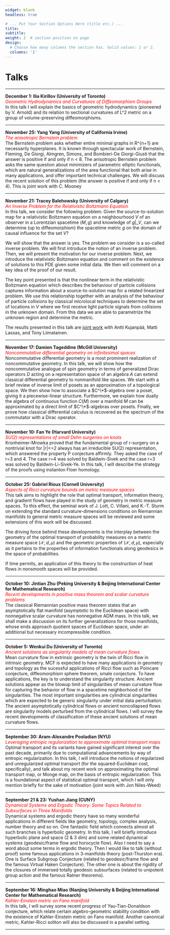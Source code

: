 ```yaml
---
widget: blank
headless: true

# ... Put Your Section Options Here (title etc.) ...
title: 
subtitle: 
weight: 2  # section position on page
design:
  # Choose how many columns the section has. Valid values: 1 or 2.
  columns: '1'
---
```

# Talks

---

**December 1: Ilia Kirillov (University of Toronto)**<br>
<span style="color:red">*Geometric Hydrodynamics and Curvatures of Diffeomorphism Groups*</span><br>
In this talk I will explain the basics of geometric hydrodynamics (pioneered by V. Arnold) and its relation to sectional curvatures of L^2 metric on a group of volume-preserving diffeomorphisms.

---

**November 25: Yang Yang (University of California Irvine)**<br>
<span style="color:red">*The anisotropic Bernstein problem*</span><br>
The Bernstein problem asks whether entire minimal graphs in R^{n+1} are necessarily hyperplanes. It is known through spectacular work of Bernstein, Fleming, De Giorgi, Almgren, Simons, and Bombieri-De Giorgi-Giusti that the answer is positive if and only if n < 8. The anisotropic Bernstein problem asks the same question about minimizers of parametric elliptic functionals, which are natural generalizations of the area functional that both arise in many applications, and offer important technical challenges. We will discuss the recent solution of this problem (the answer is positive if and only if n < 4). This is joint work with C. Mooney

---

**November 21: Tracey Balehowsky (University of Calgary)**<br>
<span style="color:red">*An Inverse Problem for the Relativistic Boltzmann Equation*</span><br>
In this talk, we consider the following problem: Given the source-to-solution map for a relativistic Boltzmann equation on a neighbourhood $V$ of an observer in a Lorentzian spacetime $(M,g)$ and knowledge of $g|\_V$, can we determine (up to diffeomorphism) the spacetime metric $g$ on the domain of causal influence for the set $V$?

We will show that the answer is yes. The problem we consider is a so-called inverse problem. We will first introduce the notion of an inverse problem. Then, we will present the motivation for our inverse problem. Next, we introduce the relativistic Boltzmann equation and comment on the existence of solutions to this PDE given some initial data. We then will comment on a key idea of the proof of our result.

The key point presented is that the nonlinear term in the relativistic Boltzmann equation which describes the behaviour of particle collisions captures information about a source-to-solution map for a related linearized problem. We use this relationship together with an analysis of the behaviour of particle collisions by classical microlocal techniques to determine the set of locations in $V$ where we first receive light particle signals from collisions in the unknown domain. From this data we are able to parametrize the unknown region and determine the metric.

The results presented in this talk are [joint work](https://arxiv.org/abs/2011.09312) with Antti Kujanpää, Matti Lassas, and Tony Liimatainen.

---

**November 17: Damien Tageddine (McGill University)**<br>
<span style="color:red">*Noncommutative differential geometry on infinitesimal spaces*</span><br>
Noncommutative differential geometry is a most prominent realization of noncommutative geometry. In this talk, we will show how the noncommutative analogue of spin
geometry in terms of generalized Dirac operators $D$ acting on a representation space of an algebra $A$ can extend classical differential geometry to nonmanifold like spaces. We start with a brief review of inverse limit of posets as an approximation of a topological space. We then show how to associate a $C^\*$-algebra over a poset, giving it a piecewise-linear structure. Furthermore, we explain how dually the algebra of continuous function $C(M)$ over a manifold $M$ can
be approximated by a direct limit of $C^\*$-algebras over posets. Finally, we prove how classical differential calculus is recovered as the spectrum of the commutator with a Dirac operator.

---

**November 10: Fan Ye (Harvard University)**<br>
<span style="color:red">*SU(2) representations of small Dehn surgeries on knots*</span><br>
Kronheimer-Mrowka proved that the fundamental group of r-surgery on a nontrivial knot for |r|<=2 always has an irreducible SU(2) representation, which answered the property P conjecture affirmly. They asked the case of r=3 and 4. The case r=4 was solved by Baldwin-Sivek and the case r=3 was solved by Baldwin-Li-Sivek-Ye. In this talk, I will describe the strategy of the proofs using instanton Floer homology.

---

**October 25: Gabriel Rioux (Cornell University)**<br>
<span style="color:red">*Aspects of Ricci curvature bounds on metric measure spaces*</span><br>
This talk aims to highlight the role that optimal transport, information theory, and gradient flows have played in the study of geometry in metric measure spaces. To this effect, the seminal work of J. Lott, C. Villani, and K.-T. Sturm on extending the standard curvature-dimensions conditions on Riemannian manifolds to general metric measure spaces will be reviewed and some extensions of this work will be discussed.

The driving force behind these developments is the interplay between the geometry of the optimal transport of probability measures on a metric measure space $(\mathcal X, d, \mu)$ and the geometric properties of $(\mathcal X, d, \mu)$, especially as it pertains to the properties of information functionals along geodesics in the space of probabilities.

If time permits, an application of this theory to the construction of heat flows in nonsmooth spaces will be provided.

---

**October 10: Jintian Zhu (Peking University & Beijing International Center for Mathematical Research)**<br>
<span style="color:red">*Recent developments in positive mass theorem and scalar curvature problems*</span><br>
The classical Riemannian positive mass theorem states that an asymptotically flat manifold (asymptotic to the Euclidean space) with nonnegative scalar curvature has nonnegative ADM mass. In this talk, we shall make a discussion on its further generalizations for those manifolds, whose ends approach quotient spaces of Euclidean space, under an additional but necessary incompressible condition. 

---

**October 5: Wenkui Du (University of Toronto)**<br>
<span style="color:red">*Ancient solutions as singularity models of mean curvature flows*</span><br>
Mean curvature flow in extrinsic geometry is the twin of Ricci flow in intrinsic geometry. MCF is expected to have many applications in geometry and topology as the sucessful applications of Ricci flow such as  Poincare conjecture, diffeomorphism sphere theorem, smale conjecture. To have applications, the key is to understand the singularity structure.  Ancient solutions appear as the blowup limit of singularities of mean curvature flow for  capturing the behavior of flow in a spacetime neighborhood of the singularities. The most important singularities are cylindrical singularities which are expected to be generic singularity under initial data perturbation. The ancient asymptotically cylindrical flows or ancient noncollapsed flows are singularity models perturbed from the cylindrical flows. I will survey the recent developments of classification of these ancient solutions of mean curvature flows.

---

**September 30: Aram-Alexandre Pooladian (NYU)**<br>
<span style="color:red">*Leveraging entropic regularization to approximate optimal transport maps*</span><br>
Optimal transport and its variants have gained significant interest over the past decade, primarily due to computational advancements by way of entropic regularization. In this talk, I will introduce the notions of regularized and unregularized optimal transport (for the squared-Euclidean cost, specifically), and talk about my recent work on approximating the optimal transport map, or Monge map, on the basis of entropic regularization. This is a foundational aspect of statistical optimal transport, which I will only mention briefly for the sake of motivation (joint work with Jon Niles-Weed)


---

**September 21 & 23: Yushan Jiang (CUNY)**<br>
<span style="color:red">*Dynamical Systems and Ergodic Theory: Some Topics Related to Subsurfaces in Three Manifolds*</span><br>
Dynamical systems and ergodic theory have so many wonderful applications in different fields like geometry, topology, complex analysis, number theory and so on. One fantastic field which connects almost all such branches is hyperbolic geometry. In this talk, I will briefly introduce hyperbolic plane and space (2 & 3 dim) and some related dynamical systems (geodesic/frame flow and horocycle flow). Also I need to say a word about some terms in ergodic theory. Then I would like to talk (without proof) some famous applications in 3-manifolds theory (post-Thurston era). One is Surface Subgroup Conjecture (related to geodesic/frame flow and the famous Virtual Haken Conjecture). The other one is about the rigidity of the closures of immersed totally geodesic subsurfaces (related to unipotent group action and the famous Ratner theorems).

---

**September 16: Minghao Miao (Nanjing University & Beijing International Center for Mathematical Research)**<br> 
<span style="color:red">*Kahler-Einstein metric on Fano manifold*</span><br>
In this talk, I will survey some recent progress of Yau-Tian-Donaldson conjecture, which relate certain algebro-geometric stability condition with the existence of Kahler-Einstein metric on Fano manifold. Another canonical metric, Kahler-Ricci soliton will also be discussed in a parallel setting.

---
